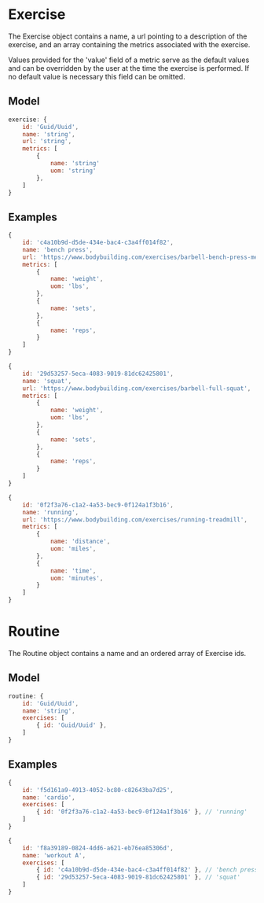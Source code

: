 # Exercise

The Exercise object contains a name, a url pointing to a description of the exercise, and an array containing the metrics associated with the exercise.

Values provided for the 'value' field of a metric serve as the default values and can be overridden by the user at the time the exercise is performed.  If no default value is necessary this field can be omitted.

## Model

```javascript
exercise: {
    id: 'Guid/Uuid',
    name: 'string',
    url: 'string',
    metrics: [
        {
            name: 'string'
            uom: 'string'
        },
    ]
}
```

## Examples

```javascript
{ 
    id: 'c4a10b9d-d5de-434e-bac4-c3a4ff014f82',
    name: 'bench press',
    url: 'https://www.bodybuilding.com/exercises/barbell-bench-press-medium-grip',
    metrics: [
        {
            name: 'weight',
            uom: 'lbs',
        },
        {
            name: 'sets',
        },
        {
            name: 'reps',
        }
    ]
}
```

```javascript
{ 
    id: '29d53257-5eca-4083-9019-81dc62425801',
    name: 'squat',
    url: 'https://www.bodybuilding.com/exercises/barbell-full-squat',
    metrics: [
        {
            name: 'weight',
            uom: 'lbs',
        },
        {
            name: 'sets',
        },
        {
            name: 'reps',
        }
    ] 
}
```

```javascript
{ 
    id: '0f2f3a76-c1a2-4a53-bec9-0f124a1f3b16',
    name: 'running',
    url: 'https://www.bodybuilding.com/exercises/running-treadmill',
    metrics: [
        {
            name: 'distance',
            uom: 'miles',
        },
        {
            name: 'time',
            uom: 'minutes',
        }
    ]
}
```

# Routine

The Routine object contains a name and an ordered array of Exercise ids.

## Model

```javascript
routine: {
    id: 'Guid/Uuid',
    name: 'string',
    exercises: [
        { id: 'Guid/Uuid' },
    ]
}
```

## Examples

```javascript
{
    id: 'f5d161a9-4913-4052-bc80-c82643ba7d25',
    name: 'cardio',
    exercises: [
        { id: '0f2f3a76-c1a2-4a53-bec9-0f124a1f3b16' }, // 'running'
    ]
}
```

```javascript
{
    id: 'f8a39189-0824-4dd6-a621-eb76ea85306d',
    name: 'workout A',
    exercises: [
        { id: 'c4a10b9d-d5de-434e-bac4-c3a4ff014f82' }, // 'bench press'
        { id: '29d53257-5eca-4083-9019-81dc62425801' }, // 'squat'
    ]
}
```